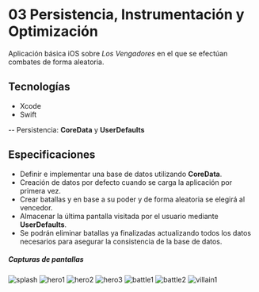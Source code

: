 # 03 Persistencia, Instrumentación y Optimización

Aplicación básica iOS sobre _Los Vengadores_ en el que se efectúan combates de forma aleatoria.

## Tecnologías

- Xcode
- Swift

-- Persistencia: **CoreData** y **UserDefaults**

## Especificaciones

- Definir e implementar una base de datos utilizando **CoreData**.
- Creación de datos por defecto cuando se carga la aplicación por primera vez.
- Crear batallas y en base a su poder y de forma aleatoria se elegirá al vencedor.
- Almacenar la última pantalla visitada por el usuario mediante **UserDefaults**.
- Se podrán eliminar batallas ya finalizadas actualizando todos los datos necesarios para asegurar la consistencia de la base de datos.

##### Capturas de pantallas

![splash](./screen/splash.png "Splash")
![hero1](./screen/hero1.png "Hero1")
![hero2](./screen/hero2.png "Hero2")
![hero3](./screen/hero3.png "Hero3")
![battle1](./screen/battle1.png "Battle1")
![battle2](./screen/battle2.png "Battle2")
![villain1](./screen/villain1.png "Villain1")

